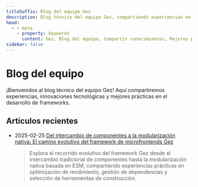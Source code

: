 ```yaml
---
titleSuffix: Blog del equipo Gez
description: Blog técnico del equipo Gez, compartiendo experiencias en desarrollo de frameworks, mejores prácticas e innovaciones tecnológicas.
head:
  - - meta
    - property: keywords
      content: Gez, Blog del equipo, Compartir conocimientos, Mejores prácticas, Experiencia de desarrollo
sidebar: false
---
```


# Blog del equipo

¡Bienvenidos al blog técnico del equipo Gez! Aquí compartiremos experiencias, innovaciones tecnológicas y mejores prácticas en el desarrollo de frameworks.

## Artículos recientes

- 2025-02-25 [Del intercambio de componentes a la modularización nativa: El camino evolutivo del framework de microfrontends Gez](./birth-of-gez.md)
  > Explora el recorrido evolutivo del framework Gez desde el intercambio tradicional de componentes hasta la modularización nativa basada en ESM, compartiendo experiencias prácticas en optimización de rendimiento, gestión de dependencias y selección de herramientas de construcción.